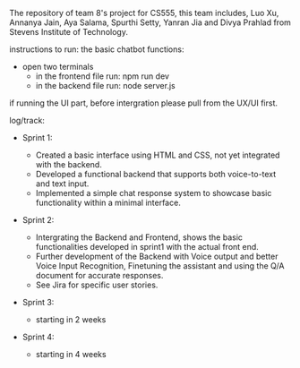 The repository of team 8's project for CS555, this team includes, Luo Xu, Annanya Jain, Aya Salama, Spurthi Setty, Yanran Jia and Divya Prahlad from Stevens Institute of Technology.


instructions to run:
the basic chatbot functions:
  - open two terminals
    - in the frontend file run: npm run dev
    - in the backend file run: node server.js
      
if running the UI part, before intergration please pull from the UX/UI first.

log/track:

- Sprint 1:
  - Created a basic interface using HTML and CSS, not yet integrated with the backend.
  - Developed a functional backend that supports both voice-to-text and text input.
  - Implemented a simple chat response system to showcase basic functionality within a minimal interface.

- Sprint 2:
  - Intergrating the Backend and Frontend, shows the basic functionalities developed in sprint1 with the actual front end.
  - Further development of the Backend with Voice output and better Voice Input Recognition, Finetuning the assistant and using the Q/A document for accurate responses.
  - See Jira for specific user stories.
    
- Sprint 3:
  - starting in 2 weeks
    
- Sprint 4:
  - starting in 4 weeks
  

